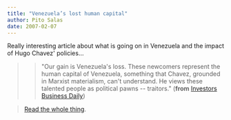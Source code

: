 ```yaml
---
title: "Venezuela’s lost human capital"
author: Pito Salas
date: 2007-02-07
---
```




Really interesting article about what is going on in Venezuela and the impact
of Hugo Chavez' policies…

>

>> "Our gain is Venezuela's loss. These newcomers represent the human capital
of Venezuela, something that Chavez, grounded in Marxist materialism, can't
understand. He views these talented people as political pawns -- traitors."
(**from** [Investors Business
Daily](<http://www.investors.com/editorial/editorialcontent.asp?secid=1501&status=article&id=254621701430577&view=1>))

>
> [Read the whole
> thing](<http://www.investors.com/editorial/editorialcontent.asp?secid=1501&status=article&id=254621701430577&view=1>).


